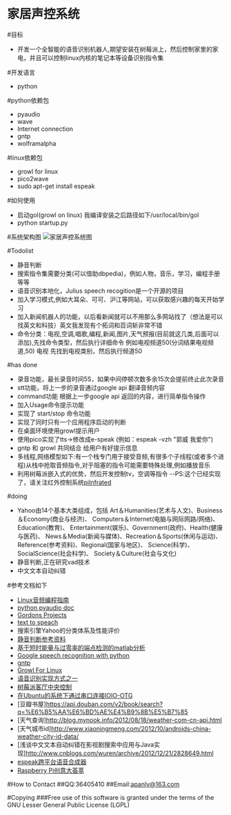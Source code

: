 家居声控系统
==================
#目标
* 开发一个全智能的语音识别机器人,期望安装在树莓派上，然后控制家里的家电，并且可以控制linux内核的笔记本等设备识别指令集

#开发语言
* python

#python依赖包
* pyaudio
* wave
* Internet connection
* gntp
* wolframalpha

#linux依赖包
* growl for linux
* pico2wave
* sudo apt-get install espeak

#如何使用
* 启动gol(growl on linux) 我编译安装之后路径如下/usr/local/bin/gol
* python startup.py

#系统架构图
![家居声控系统图](http://www.echocool.net/wp-content/uploads/2013/09/sys.png)

#Todolist
* 静音判断
* 搜索指令集需要分类(可以借助dbpedia)，例如人物，音乐，学习，编程手册等等
* 语音识别本地化，Julius speech recogition是一个开源的项目
* 加入学习模式,例如大耳朵、可可、沪江等网站，可以获取感兴趣的每天开始学习
* 加入新闻机器人的功能，以后看新闻就可以不用那么多网站找了（想法是可以找英文和科技）英文我发现有个拓词和百词斩非常不错
* 命令分类：电视,空调,唱歌,编程,新闻,图片,天气预报(目前就这几类,后面可以添加),先找命令类型，然后执行详细命令 例如电视频道50(分词结果电视频道,50) 电视 先找到电视类别，然后执行频道50

#has done
* 录音功能，最长录音时间5S，如果中间停顿次数多余15次会提前终止此次录音
* stt功能，将上一步的录音通过google api 翻译音频内容
* command功能 根据上一步google api 返回的内容，进行简单指令操作
* 加入Usage命令提示功能
* 实现了 start/stop 命令功能
* 实现了同时只有一个应用程序启动的判断
* 在桌面环境使用growl提示用户
* 使用pico实现了tts->修改成e-speak (例如：espeak -vzh "郭威 我爱你")
* gntp 和 growl 共同结合 给用户有好提示信息
* 多线程,网络模型如下:有一个栈专门用于接受音频,有很多个子线程(或者多个进程)从栈中抢取音频指令,对于阻塞的指令可能需要特殊处理,例如播放音乐
* 利用树莓派嵌入式的优势，然后开发控制tv，空调等指令 --PS:这个已经实现了，请关注红外控制系统[piInfrated](https://github.com/apanly/piInfrated)


#doing
* Yahoo由14个基本大类组成，包括
    Art＆Humanities(艺术与人文)、Business＆Economy(商业与经济)、
    Computers＆Internet(电脑与网际网路/网络)、Education(教育)、
    Entertainment(娱乐)、Government(政府)、Health(健康与医药)、
    News＆Media(新闻与媒体)、Recreation＆Sports(休闲与运动)、
    Reference(参考资料)、Regional(国家与地区)、
    Science(科学)、SocialScience(社会科学)、
    Society＆Culture(社会与文化)
* 静音判断,正在研究vad技术
* 中文文本自动纠错


#参考文档如下
* [Linux音频编程指南](http://www.ibm.com/developerworks/cn/linux/l-audio/index.html)
* [python pyaudio doc](http://people.csail.mit.edu/hubert/pyaudio/#docs)
* [Gordons Projects](https://projects.drogon.net/raspberry-pi/wiringpi/)
* [text to speach](http://translate.google.com/translate_tts?q=%E6%AC%A2%E8%BF%8E%E5%85%89%E4%B8%B4%E4%B8%83%E5%93%A5%E7%9A%84%E5%8D%9A%E5%AE%A2&tl=zh-CN)
* 搜索引擎Yahoo的分类体系及性能评价
* [静音判断参考资料](http://ibillxia.github.io/blog/2013/05/22/audio-signal-processing-time-domain-Voice-Activity-Detection/)
* [基于短时能量与过零率的端点检测的matlab分析 ](http://blog.csdn.net/ziyuzhao123/article/details/8932336)
* [Google speech recognition with python](http://campus.albion.edu/squirrel/2012/03/01/google-speech-recognition-with-python/)
* [gntp](https://github.com/kfdm/gntp)
* [Growl For Linux](https://github.com/apanly/growl-for-linux)
* [语音识别实现方式之一](http://a7b.cn/2013/%E8%AF%AD%E9%9F%B3%E8%AF%86%E5%88%AB/#toc_3)
* [树莓派客厅中央控制](http://www.peiqianhuo.net/?p=28)
* [在Ubuntu的系统下通过串口连接IOIO-OTG](http://www.oschina.net/question/1174645_116717)
* [豆瓣书屋]https://api.douban.com/v2/book/search?q=%E6%B5%AA%E6%BD%AE%E4%B9%8B%E5%B7%85
* [天气查询]http://blog.mynook.info/2012/08/18/weather-com-cn-api.html
* [天气城市id]http://www.xiaoningmeng.com/2012/10/androids-china-weather-city-id-data/
* [浅谈中文文本自动纠错在影视剧搜索中应用与Java实现]http://www.cnblogs.com/wuren/archive/2012/12/21/2828649.html
* [espeak跨平台语音合成器](http://www.oschina.net/p/espeak/)
* [Raspberry Pi创意大荟萃](http://guiquanz.github.io/2013/01/04/projects-of-raspberry-pi/)

#How to Contact
##QQ:36405410
##Email:apanly@163.com


#Copying
###Free use of this software is granted under the terms of the GNU Lesser General Public License (LGPL)
